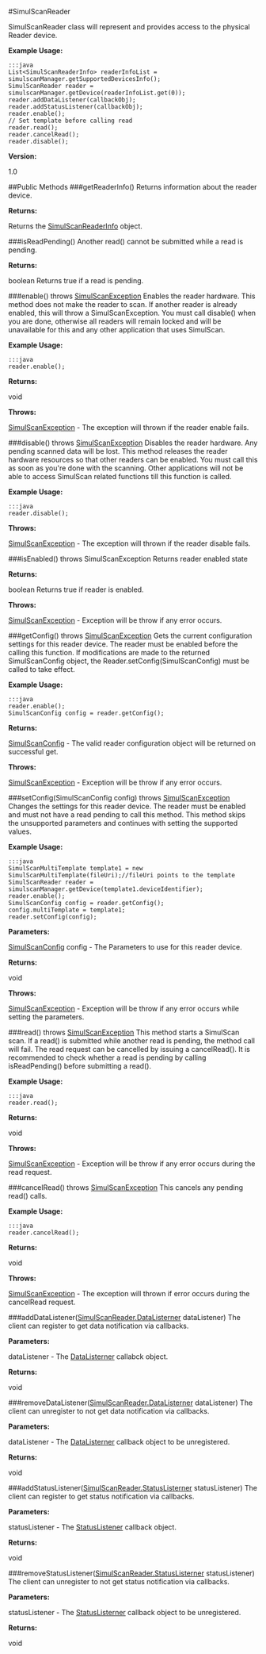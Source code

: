 #SimulScanReader

SimulScanReader class will represent and provides access to the physical Reader device.

**Example Usage:**

	:::java
	List<SimulScanReaderInfo> readerInfoList = simulscanManager.getSupportedDevicesInfo();
    SimulScanReader reader = simulscanManager.getDevice(readerInfoList.get(0));
    reader.addDataListener(callbackObj);
    reader.addStatusListener(callbackObj);
    reader.enable();
    // Set template before calling read
    reader.read();
    reader.cancelRead();
    reader.disable();


**Version:**

1.0

##Public Methods
###getReaderInfo()
Returns information about the reader device.

**Returns:**

Returns the [SimulScanReaderInfo](SimulScanReaderInfo) object.


###isReadPending()
Another read() cannot be submitted while a read is pending.

**Returns:**

boolean Returns true if a read is pending.


###enable() throws [SimulScanException](SimulScanException)
Enables the reader hardware. This method does not make the reader to scan. If another reader is already enabled, this will throw a SimulScanException. You must call disable() when you are done, otherwise all readers will remain locked and will be unavailable for this and any other application that uses SimulScan.

**Example Usage:**

	:::java
	reader.enable();

**Returns:**

void

**Throws:**

[SimulScanException](SimulScanException) - The exception will thrown if the reader enable fails.


###disable() throws [SimulScanException](SimulScanException)
Disables the reader hardware. Any pending scanned data will be lost. This method releases the reader hardware resources so that other readers can be enabled. You must call this as soon as you're done with the scanning. Other applications will not be able to access SimulScan related functions till this function is called.

**Example Usage:**

	:::java
	reader.disable();

**Throws:**

[SimulScanException](SimulScanException) - The exception will thrown if the reader disable fails.


###isEnabled() throws SimulScanException
Returns reader enabled state

**Returns:**

boolean Returns true if reader is enabled.

**Throws:**

[SimulScanException](SimulScanException) - Exception will be throw if any error occurs.


###getConfig() throws [SimulScanException](SimulScanException)
Gets the current configuration settings for this reader device. The reader must be enabled before the calling this function. If modifications are made to the returned SimulScanConfig object, the Reader.setConfig(SimulScanConfig) must be called to take effect.

**Example Usage:**

	:::java
	reader.enable();
 	SimulScanConfig config = reader.getConfig();

**Returns:**

[SimulScanConfig](SimulScanConfig) - The valid reader configuration object will be returned on successful get.

**Throws:**

[SimulScanException](SimulScanException) - Exception will be throw if any error occurs.


###setConfig(SimulScanConfig config) throws [SimulScanException](SimulScanException)
Changes the settings for this reader device. The reader must be enabled and must not have a read pending to call this method. This method skips the unsupported parameters and continues with setting the supported values.

**Example Usage:**

	:::java
	SimulScanMultiTemplate template1 = new SimulScanMultiTemplate(fileUri);//fileUri points to the template
 	SimulScanReader reader = simulscanManager.getDevice(template1.deviceIdentifier);
 	reader.enable();
 	SimulScanConfig config = reader.getConfig();
 	config.multiTemplate = template1;
 	reader.setConfig(config);

**Parameters:**

[SimulScanConfig](SimulScanConfig) config - The Parameters to use for this reader device.

**Returns:**

void

**Throws:**

[SimulScanException](SimulScanException) - Exception will be throw if any error occurs while setting the parameters.


###read() throws [SimulScanException](SimulScanException)
This method starts a SimulScan scan. If a read() is submitted while another read is pending, the method call will fail. The read request can be cancelled by issuing a cancelRead(). It is recommended to check whether a read is pending by calling isReadPending() before submitting a read().

**Example Usage:**

	:::java
	reader.read();

**Returns:**

void

**Throws:**

[SimulScanException](SimulScanException) - Exception will be throw if any error occurs during the read request.


###cancelRead() throws [SimulScanException](SimulScanException)
This cancels any pending read() calls.

**Example Usage:**

	:::java
	reader.cancelRead();

**Returns:**

void

**Throws:**

[SimulScanException](SimulScanException) - The exception will thrown if error occurs during the cancelRead request.


###addDataListener([SimulScanReader.DataListerner](SimulScanReader.DataListerner) dataListener) 
The client can register to get data notification via callbacks.

**Parameters:**

dataListener - The [DataListerner](SimulScanReader.DataListerner) callabck object.

**Returns:**

void


###removeDataListener([SimulScanReader.DataListerner](SimulScanReader.DataListerner) dataListener)
The client can unregister to not get data notification via callbacks.

**Parameters:**

dataListener - The [DataListerner](SimulScanReader.DataListerner) callback object to be unregistered.

**Returns:**

void


###addStatusListener([SimulScanReader.StatusListerner](SimulScanReader.StatusListerner) statusListener)
The client can register to get status notification via callbacks.

**Parameters:**

statusListener - The [StatusListener](SimulScanReader.StatusListerner) callback object.

**Returns:**

void 


###removeStatusListener([SimulScanReader.StatusListerner](SimulScanReader.StatusListerner) statusListener)
The client can unregister to not get status notification via callbacks.

**Parameters:**

statusListener - The [StatusListerner](SimulScanReader.StatusListerner) callback object to be unregistered.

**Returns:**

void
